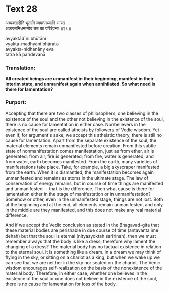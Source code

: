 # Text 28

अव्यक्तादीनि भूतानि व्यक्तमध्यानि भारत ।  
अव्यक्तनिधनान्येव तत्र का परिदेवना ॥२८॥

avyaktādīni bhūtāni  
vyakta-madhyāni bhārata  
avyakta-nidhanāny eva  
tatra kā paridevanā



### Translation:

**All created beings are unmanifest in their beginning, manifest in their interim state, and unmanifest again when annihilated. So what need is there for lamentation?**

### Purport:

Accepting that there are two classes of philosophers, one believing in the existence of the soul and the other not believing in the existence of the soul, there is no cause for lamentation in either case. Nonbelievers in the existence of the soul are called atheists by followers of Vedic wisdom. Yet even if, for argument's sake, we accept this atheistic theory, there is still no cause for lamentation. Apart from the separate existence of the soul, the material elements remain unmanifested before creation. From this subtle state of nonmanifestation comes manifestation, just as from ether, air is generated; from air, fire is generated; from fire, water is generated; and from water, earth becomes manifested. From the earth, many varieties of manifestations take place. Take, for example, a big skyscraper manifested from the earth. When it is dismantled, the manifestation becomes again unmanifested and remains as atoms in the ultimate stage. The law of conservation of energy remains, but in course of time things are manifested and unmanifested -- that is the difference. Then what cause is there for lamentation either in the stage of manifestation or in unmanifestation? Somehow or other, even in the unmanifested stage, things are not lost. Both at the beginning and at the end, all elements remain unmanifested, and only in the middle are they manifested, and this does not make any real material difference.

And if we accept the Vedic conclusion as stated in the Bhagavad-gita that these material bodies are perishable in due course of time (antavanta ime dehah) but that the soul is eternal (nityasyoktah saririnah), then we must remember always that the body is like a dress; therefore why lament the changing of a dress? The material body has no factual existence in relation to the eternal soul. It is something like a dream. In a dream we may think of flying in the sky, or sitting on a chariot as a king, but when we wake up we can see that we are neither in the sky nor seated on the chariot. The Vedic wisdom encourages self-realization on the basis of the nonexistence of the material body. Therefore, in either case, whether one believes in the existence of the soul or one does not believe in the existence of the soul, there is no cause for lamentation for loss of the body.